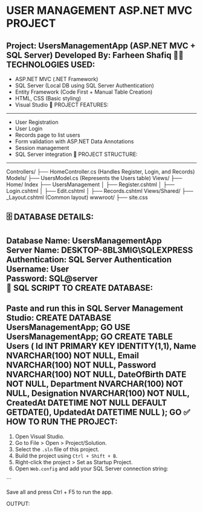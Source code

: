 USER MANAGEMENT ASP.NET MVC PROJECT
====================================
Project: UsersManagementApp (ASP.NET MVC + SQL Server)
Developed By: Farheen Shafiq
🧑‍💻 TECHNOLOGIES USED:
--------------------------
- ASP.NET MVC (.NET Framework)
- SQL Server (Local DB using SQL Server Authentication)
- Entity Framework (Code First + Manual Table Creation)
- HTML, CSS (Basic styling)
- Visual Studio
🎯 PROJECT FEATURES:
-----------------------
- User Registration
- User Login
- Records page to list users
- Form validation with ASP.NET Data Annotations
- Session management
- SQL Server integration
📂 PROJECT STRUCTURE:
-------------------------
Controllers/
├── HomeController.cs   (Handles Register, Login, and Records)
Models/
├── UsersModel.cs       (Represents the Users table)
Views/
├── Home/ Index
├── UsersManagement
│   ├── Register.cshtml
│   ├── Login.cshtml
│   ├── Edit.cshtml
│   ├── Records.cshtml
Views/Shared/
├── _Layout.cshtml      (Common layout)
wwwroot/
├── site.css           

🗄 DATABASE DETAILS:
-------------------------
Database Name: UsersManagementApp  
Server Name: DESKTOP-8BL3MIG\SQLEXPRESS  
Authentication: SQL Server Authentication  
Username: User  
Password: SQL@server  
📄 SQL SCRIPT TO CREATE DATABASE:
-----------------------------------
Paste and run this in SQL Server Management Studio:
CREATE DATABASE UsersManagementApp;
GO
USE UsersManagementApp;
GO
CREATE TABLE Users (
    Id INT PRIMARY KEY IDENTITY(1,1),
    Name NVARCHAR(100) NOT NULL,
    Email NVARCHAR(100) NOT NULL,
    Password NVARCHAR(100) NOT NULL,
    DateOfBirth DATE NOT NULL,
    Department NVARCHAR(100) NOT NULL,
    Designation NVARCHAR(100) NOT NULL,
    CreatedAt DATETIME NOT NULL DEFAULT GETDATE(),
    UpdatedAt DATETIME NULL
);
GO
✅ HOW TO RUN THE PROJECT:
-----------------------------
1. Open Visual Studio.
2. Go to File > Open > Project/Solution.
3. Select the `.sln` file of this project.
4. Build the project using `Ctrl + Shift + B`.
5. Right-click the project > Set as Startup Project.
6. Open `Web.config` and add your SQL Server connection string:

<connectionStrings> <add name="DefaultConnection" connectionString="Server=DESKTOP-8BL3MIG\SQLEXPRESS;Database=UsersManagementApp;User Id=User;Password=SQL@server;" providerName="System.Data.SqlClient" /> </connectionStrings> ```

Save all and press Ctrl + F5 to run the app.

OUTPUT:

  












